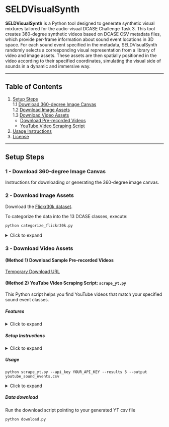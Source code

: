 # SELDVisualSynth

**SELDVisualSynth** is a Python tool designed to generate synthetic visual mixtures tailored for the audio-visual DCASE Challenge Task 3. This tool creates 360-degree synthetic videos based on DCASE CSV metadata files, which provide per-frame information about sound event locations in 3D space. For each sound event specified in the metadata, SELDVisualSynth randomly selects a corresponding visual representation from a library of video and image assets. These assets are then spatially positioned in the video according to their specified coordinates, simulating the visual side of sounds in a dynamic and immersive way.

---

## Table of Contents

1. [Setup Steps](#setup-steps)  
   1.1 [Download 360-degree Image Canvas](#1---download-360-degree-image-canvas)  
   1.2 [Download Image Assets](#2---download-image-assets)  
   1.3 [Download Video Assets](#3---download-video-assets)  
      - [Download Pre-recorded Videos](#step-1-download-sample-pre-recorded-videos)  
      - [YouTube Video Scraping Script](#step-2-youtube-video-scraping-script-scrape_ytpy)  
2. [Usage Instructions](#usage-instructions)  
3. [License](#license)

---

## Setup Steps

### 1 - Download 360-degree Image Canvas

Instructions for downloading or generating the 360-degree image canvas.

### 2 - Download Image Assets

Download the [Flickr30k dataset](https://www.kaggle.com/datasets/hsankesara/flickr-image-dataset).

To categorize the data into the 13 DCASE classes, execute:

```bash
python categorize_flickr30k.py
```

<details>
    <summary>Click to expand</summary>

    Modify the paths within the script to point to your downloaded dataset:

    ```python 
    # Paths
    metadata_file = "path/to/flickr30k_images/results.csv"  # Path to the Flickr30k metadata file
    images_dir = "path/to/flickr30k_images/flickr30k_images"  # Path to the Flickr30k images directory
    output_dir = "path/to/destination/flickr30k_images_per_class"  # Path to the output directory where images will be categorized
    ```


</details>

### 3 - Download Video Assets

#### (Method 1) Download Sample Pre-recorded Videos

[Temporary Download URL](<temp-url>)

#### (Method 2) YouTube Video Scraping Script: `scrape_yt.py`

This Python script helps you find YouTube videos that match your specified sound event classes.

##### Features

<details>
  <summary>Click to expand</summary>
  
  - Searches YouTube for videos matching 13 sound event classes.
  - Uses the YouTube Data API to perform searches.
  - Provides timestamps for each video (start and end).
  - Outputs results in CSV format.
  - Filters for shorter videos (under 10 minutes) for cleaner sound examples.

</details>

##### Setup Instructions

<details>
  <summary>Click to expand</summary>
  
  1. Install required packages:

     ```bash
     pip install google-api-python-client google-auth-httplib2 google-auth-oauthlib pandas
     ```

  2. You'll need YouTube API credentials. You can either:

     - Use an API key (simpler but rate-limited)
     - Set up OAuth 2.0 authentication (more complex but higher quotas)

  3. For API key:

     - Go to the [Google Cloud Console](https://console.cloud.google.com/)
     - Create a new project or select an existing one
     - Enable the YouTube Data API v3
     - Create an API key under "Credentials"

  4. For OAuth (if you don't specify an API key):

     - Download the OAuth client configuration file as `client_secret.json`
     - Place it in the same directory as the script
     - Follow the authorization prompts when running the script

</details>



##### Usage

```
python scrape_yt.py --api_key YOUR_API_KEY --results 5 --output youtube_sound_events.csv
```

<details>
    <summary>Click to expand</summary>

    Parameters:

    `--api_key`: Your YouTube API key (optional if using OAuth)
    `--results`: Number of results to fetch per class (default: 5)
    `--output`: Output CSV file name (default: `youtube_sound_events.csv`)

    The script will create two files:

    - A CSV file with just the link, start, end, and class (matching your format)
    - A detailed CSV that includes video titles and descriptions

</details>

##### Data download

Run the download script pointing to your generated YT csv file

```
python download.py
```

